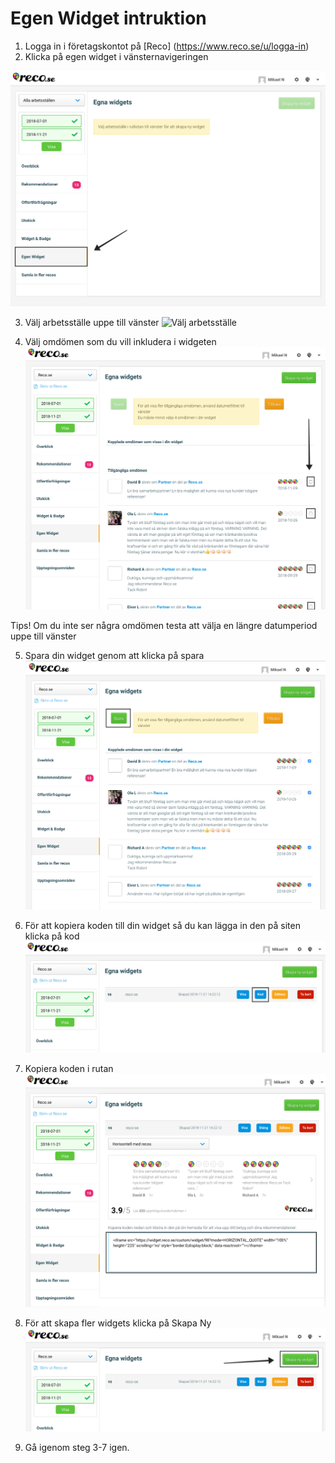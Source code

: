 # Egen Widget intruktion

1. Logga in i företagskontot på [Reco] (https://www.reco.se/u/logga-in)
2. Klicka på egen widget i vänsternavigeringen

![Egen Widget](images/egen-widgtet1.png)

3. Välj arbetsställe uppe till vänster
![Välj arbetsställe](images/egen-widget-arbetsställe.png)

4. Välj omdömen som du vill inkludera i widgeten
![Välj omdömen](images/egen-widget-valj-omdomen.png)

Tips! Om du inte ser några omdömen testa att välja en längre datumperiod uppe till vänster

5. Spara din widget genom att klicka på spara
![Spara widget](images/egen-widget-spara.png)

6. För att kopiera koden till din widget så du kan lägga in den på siten klicka på kod
![Kod](images/egen-widget-kod.png)

7. Kopiera koden i rutan
![Kopiera kod](images/egen-widget-kopiera-kod.png)

8. För att skapa fler widgets klicka på Skapa Ny
![Kopiera kod](images/egen-widget-skapa-fler.png)

9. Gå igenom steg 3-7 igen. 